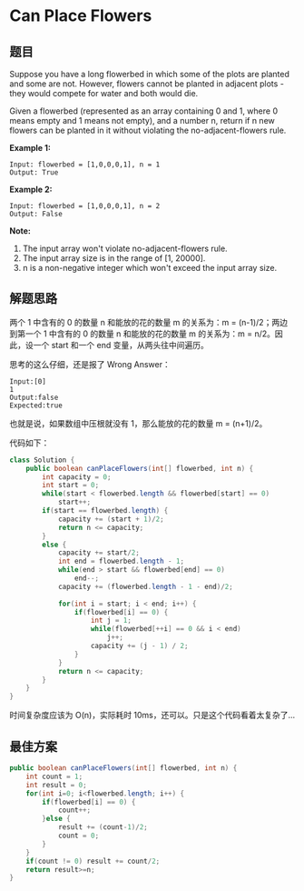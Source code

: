 # Can Place Flowers

## 题目

Suppose you have a long flowerbed in which some of the plots are planted and some are not. However, flowers cannot be planted in adjacent plots - they would compete for water and both would die.

Given a flowerbed (represented as an array containing 0 and 1, where 0 means empty and 1 means not empty), and a number n, return if n new flowers can be planted in it without violating the no-adjacent-flowers rule.

**Example 1:**

```
Input: flowerbed = [1,0,0,0,1], n = 1
Output: True
```

**Example 2:**

```
Input: flowerbed = [1,0,0,0,1], n = 2
Output: False
```

**Note:**

1. The input array won't violate no-adjacent-flowers rule.
2. The input array size is in the range of [1, 20000].
3. n is a non-negative integer which won't exceed the input array size.

## 解题思路

两个 1 中含有的 0 的数量 n 和能放的花的数量 m 的关系为：m = (n-1)/2；两边到第一个 1 中含有的 0 的数量 n 和能放的花的数量 m 的关系为：m = n/2。因此，设一个 start 和一个 end 变量，从两头往中间遍历。

思考的这么仔细，还是报了 Wrong Answer：

```
Input:[0]
1
Output:false
Expected:true
```

也就是说，如果数组中压根就没有 1，那么能放的花的数量 m = (n+1)/2。

代码如下：

```java
class Solution {
    public boolean canPlaceFlowers(int[] flowerbed, int n) {
        int capacity = 0;
        int start = 0;
        while(start < flowerbed.length && flowerbed[start] == 0)
            start++;
        if(start == flowerbed.length) {
            capacity += (start + 1)/2;
            return n <= capacity;
        } 
        else {
            capacity += start/2;
            int end = flowerbed.length - 1;
            while(end > start && flowerbed[end] == 0)
                end--;
            capacity += (flowerbed.length - 1 - end)/2;
        
            for(int i = start; i < end; i++) {
                if(flowerbed[i] == 0) {
                    int j = 1;
                    while(flowerbed[++i] == 0 && i < end) 
                        j++;
                    capacity += (j - 1) / 2;
                }
            }
            return n <= capacity;
        }
    }
}
```

时间复杂度应该为 O(n)，实际耗时 10ms，还可以。只是这个代码看着太复杂了...

## 最佳方案

```java
public boolean canPlaceFlowers(int[] flowerbed, int n) {
    int count = 1;
    int result = 0;
    for(int i=0; i<flowerbed.length; i++) {
        if(flowerbed[i] == 0) {
            count++;
        }else {
            result += (count-1)/2;
            count = 0;
        }
    }
    if(count != 0) result += count/2;
    return result>=n;
}
```